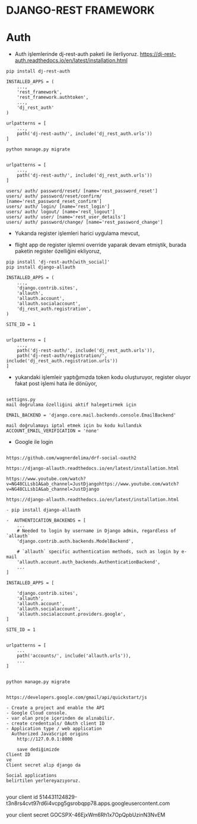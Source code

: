 # DJANGO-REST FRAMEWORK 

# Auth

* Auth işlemlerinde  dj-rest-auth paketi ile ilerliyoruz.
    https://dj-rest-auth.readthedocs.io/en/latest/installation.html

```
pip install dj-rest-auth

INSTALLED_APPS = (
    ...,
    'rest_framework',
    'rest_framework.authtoken',
    ...,
    'dj_rest_auth'
)

urlpatterns = [
    ...,
    path('dj-rest-auth/', include('dj_rest_auth.urls'))
]

python manage.py migrate


```

```
urlpatterns = [
    ...,
    path('dj-rest-auth/', include('dj_rest_auth.urls'))
]
```


```
users/ auth/ password/reset/ [name='rest_password_reset']
users/ auth/ password/reset/confirm/ [name='rest_password_reset_confirm']
users/ auth/ login/ [name='rest_login']
users/ auth/ logout/ [name='rest_logout']
users/ auth/ user/ [name='rest_user_details']
users/ auth/ password/change/ [name='rest_password_change']
```

* Yukarıda register işlemleri harici uygulama mevcut,


* flight app de register işlemni override yaparak devam etmiştik, burada paketin register özelliğini ekliyoruz,

```
pip install 'dj-rest-auth[with_social]'
pip install django-allauth

INSTALLED_APPS = (
    ...,
    'django.contrib.sites',
    'allauth',
    'allauth.account',
    'allauth.socialaccount',
    'dj_rest_auth.registration',
)

SITE_ID = 1


urlpatterns = [
    ...,
    path('dj-rest-auth/', include('dj_rest_auth.urls')),
    path('dj-rest-auth/registration/', include('dj_rest_auth.registration.urls'))
]

```

* yukarıdaki işlemleir yaptığımızda token kodu oluşturuyor, register oluyor fakat post işlemi hata ile dönüyor,

```

settigns.py
mail doğrulama özelliğini aktif halegetirmek için

EMAIL_BACKEND = 'django.core.mail.backends.console.EmailBackend'

mail doğrulamayı iptal etmek için bu kodu kullandık
ACCOUNT_EMAIL_VERIFICATION = 'none'

```

* Google ile login

```

https://github.com/wagnerdelima/drf-social-oauth2

https://django-allauth.readthedocs.io/en/latest/installation.html

https://www.youtube.com/watch?v=NG48CLLsb1A&ab_channel=JustDjangohttps://www.youtube.com/watch?v=NG48CLLsb1A&ab_channel=JustDjango

https://django-allauth.readthedocs.io/en/latest/installation.html

- pip install django-allauth

-  AUTHENTICATION_BACKENDS = [
    ...
    # Needed to login by username in Django admin, regardless of `allauth`
    'django.contrib.auth.backends.ModelBackend',

    # `allauth` specific authentication methods, such as login by e-mail
    'allauth.account.auth_backends.AuthenticationBackend',
    ...
]

INSTALLED_APPS = [

    'django.contrib.sites',
    'allauth',
    'allauth.account',
    'allauth.socialaccount',
    'allauth.socialaccount.providers.google',
]

SITE_ID = 1


urlpatterns = [
    ...
    path('accounts/', include('allauth.urls')),
    ...
]


python manage.py migrate


https://developers.google.com/gmail/api/quickstart/js

- Create a project and enable the API
- Google Cloud console.
- var olan proje içerinden de alınabilir.
- create credentıals/ OAuth client ID 
- Application type / web application
  Authorized JavaScript origins
 	http://127.0.0.1:8000

    save dediğimizde 
Client ID
ve 
Client secret alıp django da 

Social applications
belirtilen yerlereyazıyoruz. 


```
  
your client id 514431124829-t3n8rs4cvt97rd6i4vcpg5gsrobqpp78.apps.googleusercontent.com

your client secret  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
